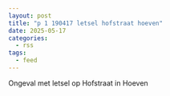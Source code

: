 ```yaml
---
layout: post
title: "p 1 190417 letsel hofstraat hoeven"
date: 2025-05-17
categories: 
  - rss
tags: 
  - feed
---
```


Ongeval met letsel op Hofstraat in Hoeven
